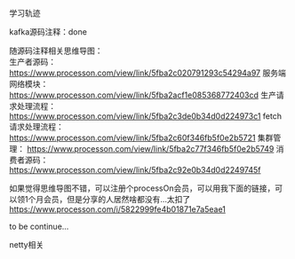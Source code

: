 学习轨迹

kafka源码注释：done

随源码注释相关思维导图：  
生产者源码：
https://www.processon.com/view/link/5fba2c020791293c54294a97
服务端网络模块：
https://www.processon.com/view/link/5fba2acf1e085368772403cd
生产请求处理流程：
https://www.processon.com/view/link/5fba2c3de0b34d0d224973c1
fetch请求处理流程：
https://www.processon.com/view/link/5fba2c60f346fb5f0e2b5721
集群管理：
https://www.processon.com/view/link/5fba2c77f346fb5f0e2b5749
消费者源码：
https://www.processon.com/view/link/5fba2c92e0b34d0d2249745f

如果觉得思维导图不错，可以注册个processOn会员，可以用我下面的链接，可以领1个月会员，但是分享的人居然啥都没有...太扣了
https://www.processon.com/i/5822999fe4b01871e7a5eae1

to be continue...

netty相关
